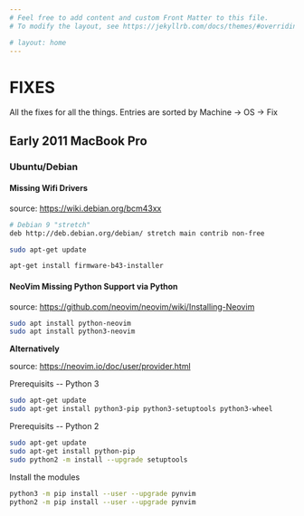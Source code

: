 ```yaml
---
# Feel free to add content and custom Front Matter to this file.
# To modify the layout, see https://jekyllrb.com/docs/themes/#overriding-theme-defaults

# layout: home
---
```


# FIXES
All the fixes for all the things.
Entries are sorted by Machine -> OS -> Fix

## Early 2011 MacBook Pro

### Ubuntu/Debian

#### Missing Wifi Drivers
source: https://wiki.debian.org/bcm43xx

```bash
# Debian 9 "stretch"
deb http://deb.debian.org/debian/ stretch main contrib non-free

sudo apt-get update

apt-get install firmware-b43-installer
```

#### NeoVim Missing Python Support via Python
source: https://github.com/neovim/neovim/wiki/Installing-Neovim

```bash
sudo apt install python-neovim
sudo apt install python3-neovim
```

**Alternatively**

source: https://neovim.io/doc/user/provider.html

Prerequisits -- Python 3
```bash
sudo apt-get update
sudo apt-get install python3-pip python3-setuptools python3-wheel
```

Prerequisits -- Python 2
```bash
sudo apt-get update
sudo apt-get install python-pip
sudo python2 -m install --upgrade setuptools
```

Install the modules
```bash
python3 -m pip install --user --upgrade pynvim
python2 -m pip install --user --upgrade pynvim
```
